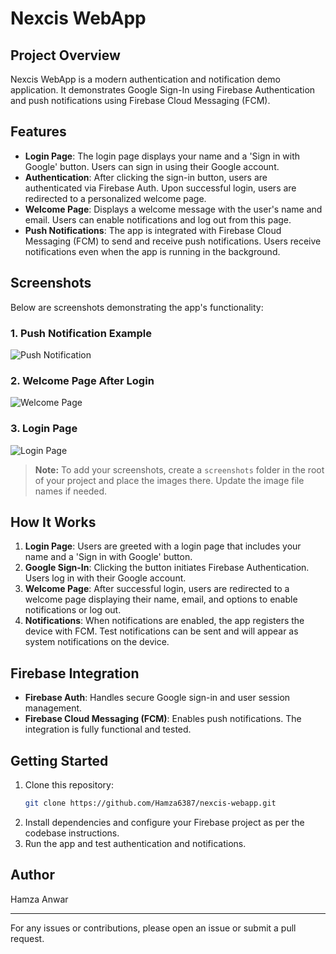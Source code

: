 # Nexcis WebApp

## Project Overview
Nexcis WebApp is a modern authentication and notification demo application. It demonstrates Google Sign-In using Firebase Authentication and push notifications using Firebase Cloud Messaging (FCM).

## Features
- **Login Page**: The login page displays your name and a 'Sign in with Google' button. Users can sign in using their Google account.
- **Authentication**: After clicking the sign-in button, users are authenticated via Firebase Auth. Upon successful login, users are redirected to a personalized welcome page.
- **Welcome Page**: Displays a welcome message with the user's name and email. Users can enable notifications and log out from this page.
- **Push Notifications**: The app is integrated with Firebase Cloud Messaging (FCM) to send and receive push notifications. Users receive notifications even when the app is running in the background.

## Screenshots
Below are screenshots demonstrating the app's functionality:

### 1. Push Notification Example
![Push Notification](screenshots/notification.jpg)

### 2. Welcome Page After Login
![Welcome Page](screenshots/welcome.jpg)

### 3. Login Page
![Login Page](screenshots/login.jpg)

> **Note:** To add your screenshots, create a `screenshots` folder in the root of your project and place the images there. Update the image file names if needed.

## How It Works
1. **Login Page**: Users are greeted with a login page that includes your name and a 'Sign in with Google' button.
2. **Google Sign-In**: Clicking the button initiates Firebase Authentication. Users log in with their Google account.
3. **Welcome Page**: After successful login, users are redirected to a welcome page displaying their name, email, and options to enable notifications or log out.
4. **Notifications**: When notifications are enabled, the app registers the device with FCM. Test notifications can be sent and will appear as system notifications on the device.

## Firebase Integration
- **Firebase Auth**: Handles secure Google sign-in and user session management.
- **Firebase Cloud Messaging (FCM)**: Enables push notifications. The integration is fully functional and tested.

## Getting Started
1. Clone this repository:
   ```bash
   git clone https://github.com/Hamza6387/nexcis-webapp.git
   ```
2. Install dependencies and configure your Firebase project as per the codebase instructions.
3. Run the app and test authentication and notifications.

## Author
Hamza Anwar

---

For any issues or contributions, please open an issue or submit a pull request.
